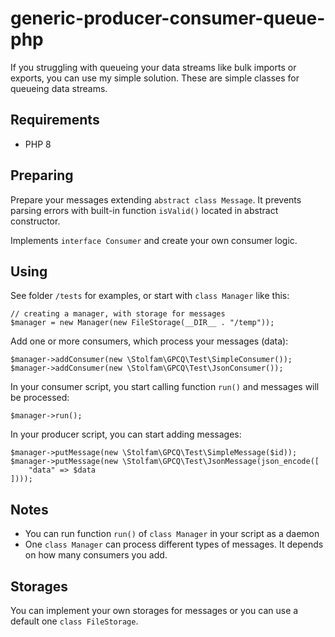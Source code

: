 # generic-producer-consumer-queue-php
If you struggling with queueing your data streams like bulk imports or exports, you can use my simple solution. These are simple classes for queueing data streams.

## Requirements
- PHP 8

## Preparing
Prepare your messages extending `abstract class Message`. It prevents parsing errors with built-in function `isValid()` located in abstract constructor.

Implements `interface Consumer` and create your own consumer logic. 

## Using
See folder `/tests` for examples, or start with `class Manager` like this:
```
// creating a manager, with storage for messages
$manager = new Manager(new FileStorage(__DIR__ . "/temp"));
```
Add one or more consumers, which process your messages (data):
```
$manager->addConsumer(new \Stolfam\GPCQ\Test\SimpleConsumer());
$manager->addConsumer(new \Stolfam\GPCQ\Test\JsonConsumer());
```
In your consumer script, you start calling function `run()` and messages will be processed:
```
$manager->run();
```
In your producer script, you can start adding messages:
```
$manager->putMessage(new \Stolfam\GPCQ\Test\SimpleMessage($id));
$manager->putMessage(new \Stolfam\GPCQ\Test\JsonMessage(json_encode([
    "data" => $data
])));
```
## Notes
- You can run function `run()` of `class Manager` in your script as a daemon
- One `class Manager` can process different types of messages. It depends on how many consumers you add.
## Storages
You can implement your own storages for messages or you can use a default one `class FileStorage`.